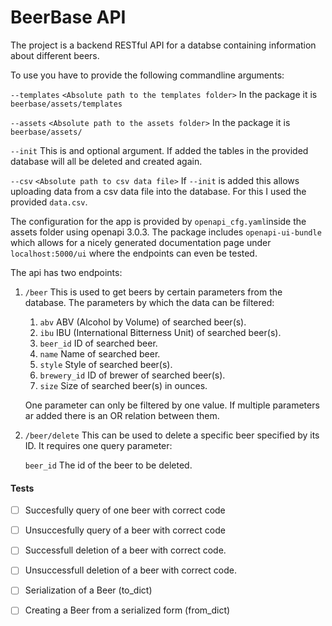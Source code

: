 # BeerBase API

The project is a backend RESTful API for a databse containing information about different beers.

To use you have to provide the following commandline arguments:

`--templates` `<Absolute path to the templates folder>` In the package it is `beerbase/assets/templates`

`--assets` `<Absolute path to the assets folder>` In the package it is `beerbase/assets/`

`--init` This is and optional argument. If added the tables in the provided database will all be deleted and created again.

`--csv` `<Absolute path to csv data file>` If `--init` is added this allows uploading data from a csv data file into the database. For this I used the provided `data.csv`.

The configuration for the app is provided by `openapi_cfg.yaml`inside the assets folder using openapi 3.0.3. The package includes `openapi-ui-bundle` which allows for a nicely generated documentation page under `localhost:5000/ui` where the endpoints can even be tested.

The api has two endpoints:
1. `/beer`
This is used to get beers by certain parameters from the database. The parameters by which the data can be filtered:
   1. `abv` ABV (Alcohol by Volume) of searched beer(s).
   2. `ibu` IBU (International Bitterness Unit) of searched beer(s).
   3. `beer_id` ID of searched beer.
   4. `name` Name of searched beer.
   5. `style` Style of searched beer(s).
   6. `brewery_id` ID of brewer of searched beer(s).
   7. `size` Size of searched beer(s) in ounces.

    One parameter can only be filtered by one value. If multiple parameters ar added there is an OR relation between them.

2. `/beer/delete`
This can be used to delete a specific beer specified by its ID. It requires one query parameter:

    `beer_id` The id of the beer to be deleted.

#### Tests
- [ ] Succesfully query of one beer with correct code
- [ ] Unsuccesfully query of a beer with correct code
- [ ] Successfull deletion of a beer with correct code.
- [ ] Unsuccessfull deletion of a beer with correct code.
- [ ] Serialization of a Beer (to_dict)
- [ ] Creating a Beer from a serialized form (from_dict)




